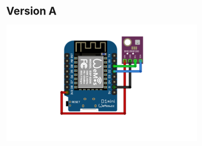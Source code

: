 # Version A


![version](https://github.com/ondrahladik/APRS-WX-Station/blob/main/Image/Version%20A.png)